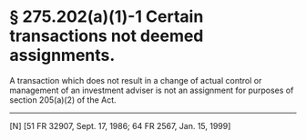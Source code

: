 # § 275.202(a)(1)-1   Certain transactions not deemed assignments.

A transaction which does not result in a change of actual control or management of an investment adviser is not an assignment for purposes of section 205(a)(2) of the Act.



---

[N] [51 FR 32907, Sept. 17, 1986; 64 FR 2567, Jan. 15, 1999]




